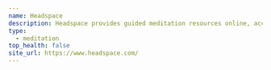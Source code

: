 ```yaml
---
name: Headspace
description: Headspace provides guided meditation resources online, accessible to users through the company's website and via a mobile app on the iPhone and Android platforms. Users can access ten days of free content, after which they have the option to take out a monthly or annual subscription or continue with the free trial material.
type:
  - meditation
top_health: false
site_url: https://www.headspace.com/
---
```

